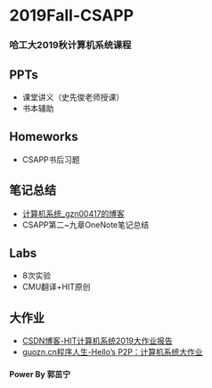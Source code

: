 # 2019Fall-CSAPP
### 哈工大2019秋计算机系统课程
## PPTs
- 课堂讲义（史先俊老师授课）
- 书本辅助
## Homeworks
- CSAPP书后习题
## 笔记总结
- [计算机系统_gzn00417的博客](https://blog.csdn.net/gzn00417/category_9707655.html)
- CSAPP第二~九章OneNote笔记总结
## Labs
- 8次实验
- CMU翻译+HIT原创
## 大作业
- [CSDN博客-HIT计算机系统2019大作业报告](https://blog.csdn.net/gzn00417/article/details/103792824 "HIT计算机系统2019大作业报告")
- [guozn.cn程序人生-Hello’s P2P：计算机系统大作业](http://www.guozn.cn/index.php/2020/01/01/%e7%a8%8b%e5%ba%8f%e4%ba%ba%e7%94%9f-hellos-p2p%ef%bc%9a%e8%ae%a1%e7%ae%97%e6%9c%ba%e7%b3%bb%e7%bb%9f%e5%a4%a7%e4%bd%9c%e4%b8%9a/ "程序人生-Hello’s P2P：计算机系统大作业")

#### Power By 郭茁宁
